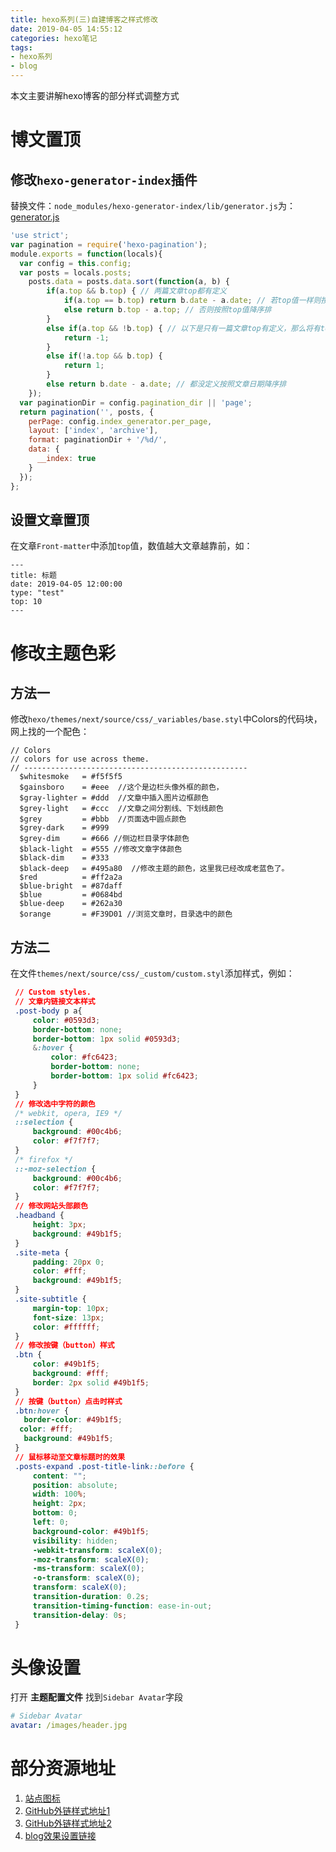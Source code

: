 ```yaml
---
title: hexo系列(三)自建博客之样式修改
date: 2019-04-05 14:55:12
categories: hexo笔记
tags: 
- hexo系列
- blog
---
```


本文主要讲解hexo博客的部分样式调整方式

# 博文置顶

## 修改`hexo-generator-index`插件

替换文件：`node_modules/hexo-generator-index/lib/generator.js`为：[generator.js](<https://github.com/ehlxr/java-utils/blob/master/resources/generator.js>)

```js
'use strict';
var pagination = require('hexo-pagination');
module.exports = function(locals){
  var config = this.config;
  var posts = locals.posts;
    posts.data = posts.data.sort(function(a, b) {
        if(a.top && b.top) { // 两篇文章top都有定义
            if(a.top == b.top) return b.date - a.date; // 若top值一样则按照文章日期降序排
            else return b.top - a.top; // 否则按照top值降序排
        }
        else if(a.top && !b.top) { // 以下是只有一篇文章top有定义，那么将有top的排在前面（这里用异或操作居然不行233）
            return -1;
        }
        else if(!a.top && b.top) {
            return 1;
        }
        else return b.date - a.date; // 都没定义按照文章日期降序排
    });
  var paginationDir = config.pagination_dir || 'page';
  return pagination('', posts, {
    perPage: config.index_generator.per_page,
    layout: ['index', 'archive'],
    format: paginationDir + '/%d/',
    data: {
      __index: true
    }
  });
};
```

## 设置文章置顶

在文章`Front-matter`中添加`top`值，数值越大文章越靠前，如：

```code
---
title: 标题
date: 2019-04-05 12:00:00
type: "test"
top: 10
---
```

# 修改主题色彩

## 方法一

修改`hexo/themes/next/source/css/_variables/base.styl`中Colors的代码块，网上找的一个配色：

```properties
// Colors
// colors for use across theme.
// --------------------------------------------------
  $whitesmoke   = #f5f5f5
  $gainsboro    = #eee  //这个是边栏头像外框的颜色，
  $gray-lighter = #ddd  //文章中插入图片边框颜色
  $grey-light   = #ccc  //文章之间分割线、下划线颜色
  $grey         = #bbb  //页面选中圆点颜色
  $grey-dark    = #999
  $grey-dim     = #666 //侧边栏目录字体颜色
  $black-light  = #555 //修改文章字体颜色
  $black-dim    = #333
  $black-deep   = #495a80  //修改主题的颜色，这里我已经改成老蓝色了。
  $red          = #ff2a2a
  $blue-bright  = #87daff
  $blue         = #0684bd
  $blue-deep    = #262a30
  $orange       = #F39D01 //浏览文章时，目录选中的颜色
```

## 方法二

在文件`themes/next/source/css/_custom/custom.styl`添加样式，例如：

```css
 // Custom styles.
 // 文章内链接文本样式
 .post-body p a{
     color: #0593d3;
     border-bottom: none;
     border-bottom: 1px solid #0593d3;
     &:hover {
         color: #fc6423;
         border-bottom: none;
         border-bottom: 1px solid #fc6423;
     }
 }
 // 修改选中字符的颜色
 /* webkit, opera, IE9 */
 ::selection {
     background: #00c4b6;
     color: #f7f7f7;
 }
 /* firefox */
 ::-moz-selection {
     background: #00c4b6;
     color: #f7f7f7;
 }
 // 修改网站头部颜色
 .headband {
     height: 3px;
     background: #49b1f5;
 }
 .site-meta {
     padding: 20px 0;
     color: #fff;
     background: #49b1f5;
 }
 .site-subtitle {
     margin-top: 10px;
     font-size: 13px;
     color: #ffffff;
 }
 // 修改按键（button）样式
 .btn {
     color: #49b1f5;
     background: #fff;
     border: 2px solid #49b1f5;
 }
 // 按键（button）点击时样式
 .btn:hover {
   border-color: #49b1f5;
  color: #fff;
   background: #49b1f5;
 }
 // 鼠标移动至文章标题时的效果
 .posts-expand .post-title-link::before {
     content: "";
     position: absolute;
     width: 100%;
     height: 2px;
     bottom: 0;
     left: 0;
     background-color: #49b1f5;
     visibility: hidden;
     -webkit-transform: scaleX(0);
     -moz-transform: scaleX(0);
     -ms-transform: scaleX(0);
     -o-transform: scaleX(0);
     transform: scaleX(0);
     transition-duration: 0.2s;
     transition-timing-function: ease-in-out;
     transition-delay: 0s;
 }
```



# 头像设置

打开 **主题配置文件** 找到`Sidebar Avatar`字段

```yml
# Sidebar Avatar
avatar: /images/header.jpg
```



# 部分资源地址

1. [站点图标](<https://www.easyicon.net/>)
2. [GitHub外链样式地址1](<http://tholman.com/github-corners/>)
3. [GitHub外链样式地址2](<https://github.blog/2008-12-19-github-ribbons/>)
4. [blog效果设置链接](<https://www.jianshu.com/p/f054333ac9e6>)



